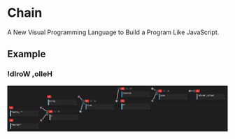 # Chain

A New Visual Programming Language to Build a Program Like JavaScript.

## Example

### !dlroW ,olleH

![](ss.png)